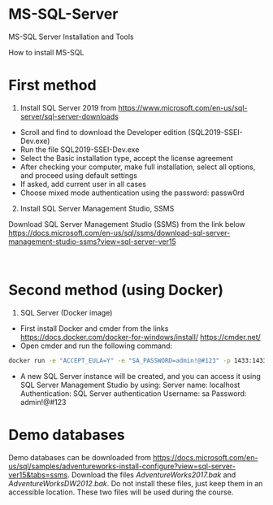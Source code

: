 # MS-SQL-Server
MS-SQL Server Installation and Tools

 


How to install MS-SQL
# First method 
1.    Install  SQL Server 2019 from
https://www.microsoft.com/en-us/sql-server/sql-server-downloads
*    Scroll and find to download the Developer edition (SQL2019-SSEI-Dev.exe)
*    Run the file SQL2019-SSEI-Dev.exe
*    Select the Basic installation type, accept the license agreement
*    After checking your computer, make full installation, select all options, and proceed using default settings
*    If asked, add current user in all cases
*    Choose mixed mode authentication using the password: passw0rd

 


2.    Install  SQL Server Management Studio, SSMS 

Download SQL Server Management Studio (SSMS) from the link below
https://docs.microsoft.com/en-us/sql/ssms/download-sql-server-management-studio-ssms?view=sql-server-ver15

 

 
# Second method (using Docker)
1.    SQL Server (Docker image)
*    First install Docker and cmder from the links
https://docs.docker.com/docker-for-windows/install/
https://cmder.net/
*    Open cmder and run the following command:

 

```bash
docker run -e "ACCEPT_EULA=Y" -e "SA_PASSWORD=admin!@#123" -p 1433:1433 --name sql1 -d mcr.microsoft.com/mssql/server:2019-latest
```

 

*    A new SQL Server instance will be created, and you can access it using SQL Server Management Studio by using:
Server name: localhost
Authentication: SQL Server authentication
Username: sa
Password: admin!@#123

 


# Demo databases

 

Demo databases can be downloaded from 
https://docs.microsoft.com/en-us/sql/samples/adventureworks-install-configure?view=sql-server-ver15&tabs=ssms.
Download the files _AdventureWorks2017.bak_ and _AdventureWorksDW2012.bak_. Do not install these files, just keep them in an accessible location. These two files will be used during the course.
